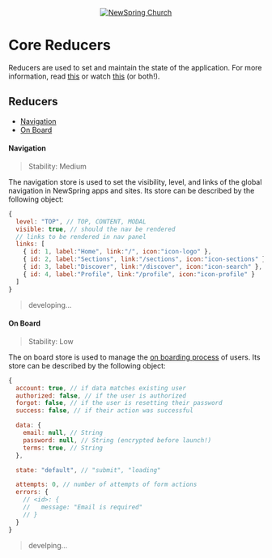 <p align="center" >
  <a href="http://newspring.cc">
    <img src="https://s3.amazonaws.com/ns.images/newspring/icons/newspring-church-logo-black.png" alt="NewSpring Church" title="NewSpring Church" />
  </a>
</p>

Core Reducers
=======================

Reducers are used to set and maintain the state of the application. For more information, read [this](http://redux.js.org/docs/basics/Reducers.html) or watch [this](https://egghead.io/series/getting-started-with-redux) (or both!).

## Reducers
- [Navigation](./nav/README.md)
- [On Board](./on-board/README.md)

#### Navigation

> Stability: Medium

The navigation store is used to set the visibility, level, and links of the global navigation in NewSpring apps and sites. Its store can be described by the following object:

```javascript
{
  level: "TOP", // TOP, CONTENT, MODAL
  visible: true, // should the nav be rendered
  // links to be rendered in nav panel
  links: [
    { id: 1, label:"Home", link:"/", icon:"icon-logo" },
    { id: 2, label:"Sections", link:"/sections", icon:"icon-sections" },
    { id: 3, label:"Discover", link:"/discover", icon:"icon-search" },
    { id: 4, label:"Profile", link:"/profile", icon:"icon-profile" }
  ]
}

```
> developing...


#### On Board

> Stability: Low

The on board store is used to manage the [on boarding process](../blocks/on-board/README.md) of users. Its store can be described by the following object:

```javascript
{
  account: true, // if data matches existing user
  authorized: false, // if the user is authorized
  forgot: false, // if the user is resetting their password
  success: false, // if their action was successful

  data: {
    email: null, // String
    password: null, // String (encrypted before launch!)
    terms: true, // String
  },

  state: "default", // "submit", "loading"

  attempts: 0, // number of attempts of form actions
  errors: {
    // <id>: {
    //   message: "Email is required"
    // }
  }
}

```

> develping...
